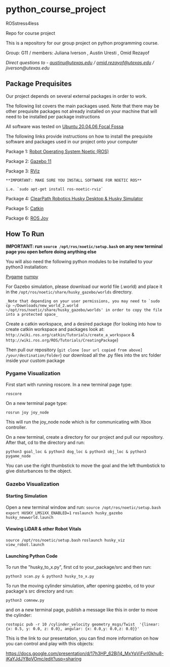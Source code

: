 # python_course_project
ROSstress4less

Repo for course project

This is a repository for our group project on python programming course. 

Group: G11 / members: 
Juliana Iverson , Austin Uresti , Omid Rezayof

_Direct questions to - austinu@utexas.edu / omid.rezayof@utexas.edu / jiverson@utexas.edu_


## Package Prequisites


Our project depends on several external packages in order to work.

The following list covers the main packages used. Note that there may be other prequisite packages not already installed on your machine that will need to be installed per package instructions

All software was tested on [Ubuntu 20.04.06 Focal Fossa](https://releases.ubuntu.com/focal/)

The following links provide instructions on how to install the prequisite software and packages used in our project onto your computer

Package 1: [Robot Operating System Noetic (ROS)](http://wiki.ros.org/noetic/Installation/Ubuntu)

Package 2: [Gazebo 11](https://classic.gazebosim.org/tutorials?tut=install_ubuntu&cat=install)

Package 3: [RViz](http://wiki.ros.org/rviz/UserGuide)

    **IMPORTANT: MAKE SURE YOU INSTALL SOFTWARE FOR NOETIC ROS**

    i.e. `sudo apt-get install ros-noetic-rviz`

Package 4: [ClearPath Robotics Husky Desktop & Husky Simulator](https://www.clearpathrobotics.com/assets/guides/noetic/husky/DrivingHusky.html)

Package 5: [Catkin](http://wiki.ros.org/catkin#Installing_catkin)

Package 6: [ROS Joy](http://wiki.ros.org/joy/Tutorials/ConfiguringALinuxJoystick)
## How To Run

**IMPORTANT: run `source /opt/ros/noetic/setup.bash` on any new terminal page you open before doing anything else**

You will also need the following python modules to be installed to your python3 installation:

[Pygame](https://www.pygame.org/wiki/GettingStarted)
[numpy](https://numpy.org/install/)

For Gazebo simulation, please download our world file (.world) and place it in the 
`/opt/ros/noetic/share/husky_gazebo/worlds`
directory. 

    _Note that depending on your user permissions, you may need to `sudo cp ~/Downloads/new_world_2.world ~/opt/ros/noetic/share/husky_gazebo/worlds' in order to copy the file into a protected space_

Create a catkin workspace, and a desired package (for looking into how to create catkin workspace and packages look at: 
`http://wiki.ros.org/catkin/Tutorials/create_a_workspace` & `http://wiki.ros.org/ROS/Tutorials/CreatingPackage`)

Then pull our repository (`git clone [our url copied from above] /your/destination/folder`) our download all the .py files into the src folder inside your custom package


### Pygame Visualization


First start with running roscore. In a new terminal page type:

`roscore`

On a new terminal page type:

`rosrun joy joy_node`

This will run the joy_node node which is for communicating with Xbox controller. 

On a new terminal, create a directory for our project and pull our repository. After that, cd to the directory and run:

`python3 goal_loc & python3 dog_loc & python3 obj_loc & python3 pygame_node`

You can use the right thumbstick to move the goal and the left thumbstick to give disturbances to the object. 

### Gazebo Visualization

#### Starting Simulation
Open a new terminal window and run:
`source /opt/ros/noetic/setup.bash`
`export HUSKY_LMS1XX_ENABLED=1`
`roslaunch husky_gazebo husky_newworld.launch`

#### Viewing LiDAR & other Robot Vitals
`source /opt/ros/noetic/setup.bash`
`roslaunch husky_viz view_robot.launch`

#### Launching Python Code

To run the "husky_to_x.py", first cd to your_package/src and then run:

`python3 scan.py & python3 husky_to_x.py`

To run the moving cylinder simulation, after opening gazebo, cd to your package's src directory and run:

`python3 comnew.py`

and on a new terminal page, publish a message like this in order to move the cylinder:

`rostopic pub -r 10 /cylinder_velocity geometry_msgs/Twist  '{linear:  {x: 0.5, y: 0.0, z: 0.0}, angular: {x: 0.0,y: 0.0,z: 0.0}}'`


This is the link to our presentation, you can find more information on how you can control and play with this objects:

https://docs.google.com/presentation/d/17h3HP_62Bj14_MxYqViFvrI0khu8-iKaYJdJY8pVOmc/edit?usp=sharing

